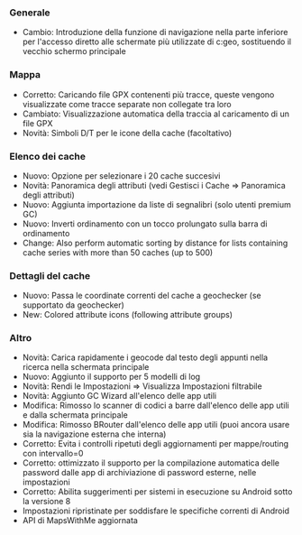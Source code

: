 ### Generale
- Cambio: Introduzione della funzione di navigazione nella parte inferiore per l'accesso diretto alle schermate più utilizzate di c:geo, sostituendo il vecchio schermo principale

### Mappa
- Corretto: Caricando file GPX contenenti più tracce, queste vengono visualizzate come tracce separate non collegate tra loro
- Cambiato: Visualizzazione automatica della traccia al caricamento di un file GPX
- Novità: Simboli D/T per le icone della cache (facoltativo)

### Elenco dei cache
- Nuovo: Opzione per selezionare i 20 cache succesivi
- Novità: Panoramica degli attributi (vedi Gestisci i Cache => Panoramica degli attributi)
- Nuovo: Aggiunta importazione da liste di segnalibri (solo utenti premium GC)
- Nuovo: Inverti ordinamento con un tocco prolungato sulla barra di ordinamento
- Change: Also perform automatic sorting by distance for lists containing cache series with more than 50 caches (up to 500)

### Dettagli del cache
- Nuovo: Passa le coordinate correnti del cache a geochecker (se supportato da geochecker)
- New: Colored attribute icons (following attribute groups)

### Altro
- Novità: Carica rapidamente i geocode dal testo degli appunti nella ricerca nella schermata principale
- Nuovo: Aggiunto il supporto per 5 modelli di log
- Novità: Rendi le Impostazioni => Visualizza Impostazioni filtrabile
- Novità: Aggiunto GC Wizard all'elenco delle app utili
- Modifica: Rimosso lo scanner di codici a barre dall'elenco delle app utili e dalla schermata principale
- Modifica: Rimosso BRouter dall'elenco delle app utili (puoi ancora usare sia la navigazione esterna che interna)
- Corretto: Evita i controlli ripetuti degli aggiornamenti per mappe/routing con intervallo=0
- Corretto: ottimizzato il supporto per la compilazione automatica delle password dalle app di archiviazione di password esterne, nelle impostazioni
- Corretto: Abilita suggerimenti per sistemi in esecuzione su Android sotto la versione 8
- Impostazioni ripristinate per soddisfare le specifiche correnti di Android
- API di MapsWithMe aggiornata
